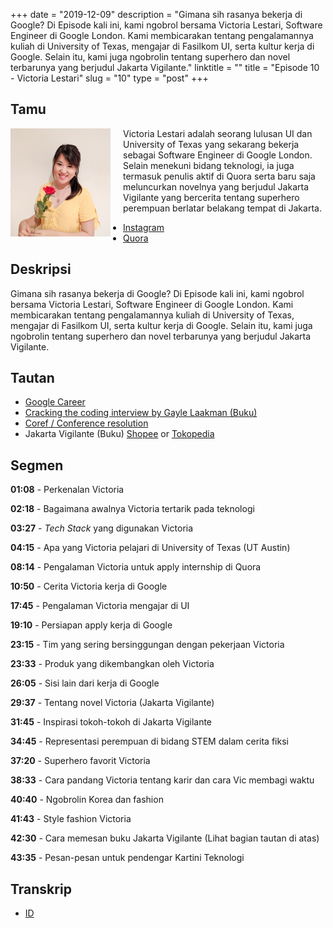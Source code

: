 +++
date = "2019-12-09"
description = "Gimana sih rasanya bekerja di Google? Di Episode kali ini, kami ngobrol bersama Victoria Lestari, Software Engineer di Google London. Kami membicarakan tentang pengalamannya kuliah di University of Texas, mengajar di Fasilkom UI, serta kultur kerja di Google. Selain itu, kami juga ngobrolin tentang superhero dan novel terbarunya yang berjudul Jakarta Vigilante."
linktitle = ""
title = "Episode 10 - Victoria Lestari"
slug = "10"
type = "post"
+++

## Tamu
<img style="float: left; width: 160px; margin-right: 20px;" src="/img/ep10.jpg">

Victoria Lestari adalah seorang lulusan UI dan University of Texas yang sekarang bekerja sebagai Software Engineer di Google London. Selain menekuni bidang teknologi, ia juga termasuk penulis aktif di Quora serta baru saja meluncurkan novelnya yang berjudul Jakarta Vigilante yang bercerita tentang superhero perempuan berlatar belakang tempat di Jakarta. 

- [Instagram](https://www.instagram.com/victorialestari/)
- [Quora](https://id.quora.com/profile/Victoria-Anugrah-Lestari)

## Deskripsi 
Gimana sih rasanya bekerja di Google? Di Episode kali ini, kami ngobrol bersama Victoria Lestari, Software Engineer di Google London. Kami membicarakan tentang pengalamannya kuliah di University of Texas, mengajar di Fasilkom UI, serta kultur kerja di Google. Selain itu, kami juga ngobrolin tentang superhero dan novel terbarunya yang berjudul Jakarta Vigilante.

<div class="audioplayer">
    <audio>
        <source src="https://d3ctxlq1ktw2nl.cloudfront.net/staging/2019-11-9/37190931-44100-2-044006ad01e05.m4a" type="audio/mp4" rel="preload" as="audio">
    </audio>
</div>

## Tautan
- [Google Career](https://careers.google.com/jobs/)
- [Cracking the coding interview by Gayle Laakman (Buku)](https://www.amazon.com/Cracking-Coding-Interview-Programming-Questions/dp/0984782850)
- [Coref / Conference resolution](https://nlp.stanford.edu/projects/coref.shtml)
- Jakarta Vigilante (Buku) [Shopee](https://shopee.co.id/Jakarta-Vigilante-i.134996611.2803185952) or [Tokopedia](https://www.tokopedia.com/novelyyoung/jakarta-vigilante-victoria-lestari)

## Segmen
**01:08** - Perkenalan Victoria

**02:18** - Bagaimana awalnya Victoria tertarik pada teknologi

**03:27** - *Tech Stack* yang digunakan Victoria

**04:15** - Apa yang Victoria pelajari di University of Texas (UT Austin)

**08:14** - Pengalaman Victoria untuk apply internship di Quora

**10:50** - Cerita Victoria kerja di Google

**17:45** - Pengalaman Victoria mengajar di UI

**19:10** - Persiapan apply kerja di Google

**23:15** - Tim yang sering bersinggungan dengan pekerjaan Victoria

**23:33** - Produk yang dikembangkan oleh Victoria

**26:05** - Sisi lain dari kerja di Google

**29:37** - Tentang novel Victoria (Jakarta  Vigilante)

**31:45** - Inspirasi tokoh-tokoh di Jakarta Vigilante

**34:45** - Representasi perempuan di bidang STEM dalam cerita fiksi

**37:20** - Superhero favorit Victoria

**38:33** - Cara pandang Victoria tentang karir dan cara Vic membagi waktu

**40:40** - Ngobrolin Korea dan fashion

**41:43** - Style fashion Victoria

**42:30** - Cara memesan buku Jakarta Vigilante (Lihat bagian tautan di atas)

**43:35** - Pesan-pesan untuk pendengar Kartini Teknologi

## Transkrip
- [ID](transcript)
